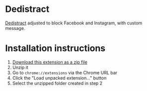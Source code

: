 # Dedistract

[Dedistract](https://github.com/jlfwong/dedistract) adjusted to block Facebook and Instagram, with custom message.

# Installation instructions

1. [Download this extension as a zip file](https://github.com/bonniezhou/dedistract/archive/master.zip)
2. Unzip it
3. Go to `chrome://extensions` via the Chrome URL bar
4. Click the "Load unpacked extension..." button
5. Select the unzipped folder created in step 2
